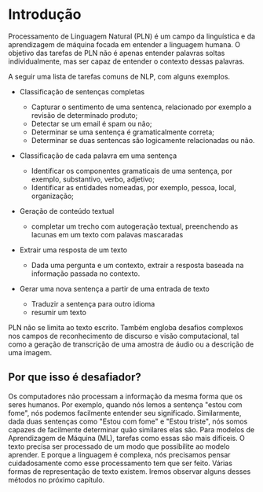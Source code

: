 
# Introdução

Processamento de Linguagem Natural (PLN) é um campo da linguística e da aprendizagem de máquina focada em entender a linguagem humana. O objetivo das tarefas de PLN não é apenas entender palavras soltas individualmente, mas ser capaz de entender o contexto dessas palavras.

A seguir uma lista de tarefas comuns de NLP, com alguns exemplos.

* Classificação de sentenças completas
  * Capturar o sentimento de uma sentenca, relacionado por exemplo a revisão de determinado produto;
  * Detectar se um email é spam ou não;
  * Determinar se uma sentença é gramaticalmente correta;
  * Determinar se duas sentencas são logicamente relacionadas ou não.

* Classificação de cada palavra em uma sentença
  * Identificar os componentes gramaticais de uma sentença, por exemplo, substantivo, verbo, adjetivo;
  * Identificar as entidades nomeadas, por exemplo, pessoa, local, organização;

* Geração de conteúdo textual
  * completar um trecho com autogeração textual, preenchendo as lacunas em um texto com palavas mascaradas

* Extrair uma resposta de um texto
  * Dada uma pergunta e um contexto, extrair a resposta baseada na informação passada no contexto.

* Gerar uma nova sentença a partir de uma entrada de texto
  
  * Traduzir a sentença para outro idioma
  * resumir um texto

PLN não se limita ao texto escrito. Também engloba desafios complexos nos campos de reconhecimento de discurso e visão computacional, tal como a geração de transcrição de uma amostra de áudio ou a descrição de uma imagem.

## Por que isso é desafiador?

Os computadores não processam a informação da mesma forma que os seres humanos. Por exemplo, quando nós lemos a sentença "estou com fome", nós podemos facilmente entender seu significado. Similarmente, dada duas sentenças como "Estou com fome" e "Estou triste", nós somos capazes de facilmente determinar quão similares elas são. Para modelos de Aprendizagem de Máquina (ML), tarefas como essas são mais difíceis. O texto precisa ser processado de um modo que possibilite ao modelo aprender. E porque a linguagem é complexa, nós precisamos pensar cuidadosamente como esse processamento tem que ser feito. Várias formas de representação de texto existem. Iremos observar alguns desses métodos no próximo capítulo.
